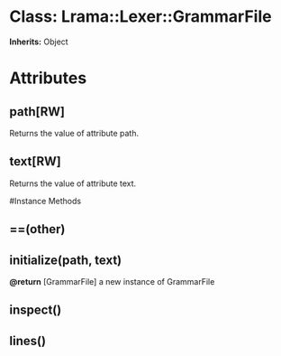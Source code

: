 # Class: Lrama::Lexer::GrammarFile
**Inherits:** Object
    



# Attributes
## path[RW] [](#attribute-i-path)
Returns the value of attribute path.

## text[RW] [](#attribute-i-text)
Returns the value of attribute text.


#Instance Methods
## ==(other) [](#method-i-==)

## initialize(path, text) [](#method-i-initialize)

**@return** [GrammarFile] a new instance of GrammarFile

## inspect() [](#method-i-inspect)

## lines() [](#method-i-lines)

